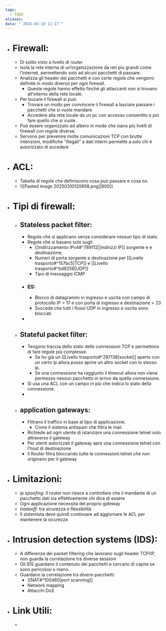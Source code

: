 ```yaml
---
tags:
  - TODO
aliases: 
data: "`2025-03-10 11:17`"
---
```

- # Firewall:
	- Di solito visto a livello di router 
	- Isola la rete interna di un’organizzazione da reti più grandi come l’internet, permettendo solo ad alcuni pacchetti di passare.
	- Analizza gli header dei pacchetti e con certe regole che vengono definite in modo diverso per ogni firewall.
		- Queste regole hanno effetto finché gli attaccanti non si trovano all’interno della rete locale.
	- Per bucare il firewall si può:
		- Trovare un modo per convincere il firewall a lasciare passare i pacchetti che si vuole mandare.
		- Accedere alla rete locale da un pc con accesso consentito e poi fare quello che si vuole.
	- Può essere organizzato ad albero in modo che siano più livelli di firewall con regole diverse.
	- Servono per prevenire molte comunicazioni TCP con brutte intenzioni, modifiche “illegali” a dati interni  permette a solo chi è autorizzato di accedere
- # ACL:
	- Tabella di regole che definiscono cosa può passare e cosa no. 
	- ![[Pasted image 20250310120658.png||600]]
- # Tipi di firewall:
	- ## Stateless packet filter:
		- Regole che si applicano senza considerare nessun tipo di stato.
		- Regole che si basano solo sugli:
			- [[Indirizzamento IPv4#^789112||indirizzi IP]] sorgente e e destinazione;
			- Numeri di porta sorgente e destinazione per [[Livello trasporto#^157bc5|TCP]] e [[Livello trasporto#^bd8258|UDP]]
			- Tipo di messaggio ICMP 
		- ### ES:
			- Blocco di datagrammi in ingresso e uscita con campo di protocollo IP = 17 e con porta di ingresso e destinazione = 23
			- Succede che tutti i flussi UDP in ingresso e uscita sono bloccati
		- 
	- ## Stateful packet filter:
		- Tengono traccia dello stato delle connessioni TCP e permettono di fare regole più complesse.
			- Se ho già un [[Livello trasporto#^297138|socket]] aperto con un certo ip allora posso aprire un altro socket con lo stesso ip.
			- Se una connessione ha raggiunto il timeout allora non viene permesso nessun pacchetto in arrivo da quella connessione. 
		- Si usa una ACL con un campo in più che indica lo stato della connessione. 
		- 
	- ## application gateways:
		- Filtrano il traffico in base al tipo di applicazione.
			- Come il sistema antispam che filtra le mail.
		- Richiede ad ogni utente di istanziare una connessione telnet solo attraverso il gateway
		- Per utenti autorizzati il gateway apre una connessione telnet con l’host di destinazione
		- Il Router filtra bloccando tutte le connessioni telnet che non originano per il gateway
- # Limitazioni:
	- _ip spoofing_: Il router non riesce a controllare che il mandante di un pacchetto dati sia effettivamente chi dice di essere 
	- Ogni applicazione necessita del proprio gateway
	- _tradeoff_: tra sicurezza e flessibilità 
	- Il sistemista deve quindi continuare ad aggiornare le ACL per mantenere la sicurezza
- # Intrusion detection systems (IDS):
	- A differenza dei packet filtering che lavorano sugli header TCP/IP, non guarda la correlazione tra diverse sessioni
	- Gli IDS guardano il contenuto dei pacchetti e cercano di capire se sono pericolosi o meno.
	- Guardano la correlazione tra diversi pacchetti:
		- [[NAT#^100d60|port scanning]] 
		- Network mapping
		- Attacchi DoS 
- # Link Utili:
	- 